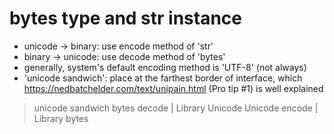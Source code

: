 # bytes type and str instance
- unicode -> binary: use encode method of 'str'
- binary -> unicode: use decode method of 'bytes'
- generally, system's default encoding method is 'UTF-8' (not always)
- 'unicode sandwich': place at the farthest border of interface, which https://nedbatchelder.com/text/unipain.html (Pro tip #1) is well explained
> unicode sandwich
        bytes
    decode | Library
        Unicode
        Unicode
    encode | Library
        bytes

